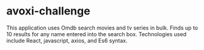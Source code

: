 # avoxi-challenge

This application uses Omdb search movies and tv series in bulk. Finds up to 10 results for any name entered into the search box.
Technologies used include React, javascript, axios, and Es6 syntax. 
